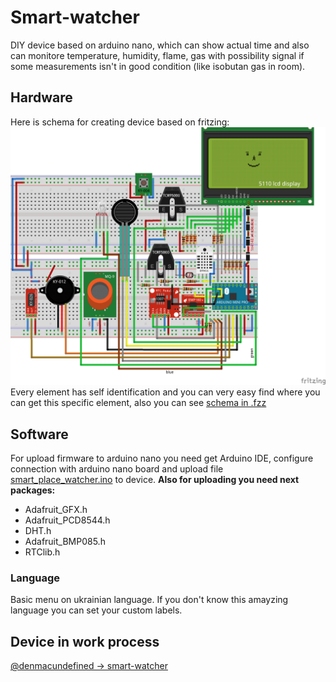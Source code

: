# Smart-watcher
DIY device based on arduino nano, which can show actual time and also can monitore temperature, humidity, flame, gas with possibility signal if some measurements isn't in good condition (like isobutan gas in room).

## Hardware
Here is schema for creating device based on fritzing:
![smart-watcher](/maket.png)
Every element has self identification and you can very easy find where you can get this specific element, also you can see [schema in .fzz](/maket.fzz)

## Software
For upload firmware to arduino nano you need get Arduino IDE, configure connection with arduino nano board and upload file [smart_place_watcher.ino](smart_place_watcher/smart_place_watcher.ino) to device.
**Also for uploading you need next packages:**
* Adafruit_GFX.h
* Adafruit_PCD8544.h
* DHT.h
* Adafruit_BMP085.h
* RTClib.h

### Language
Basic menu on ukrainian language. If you don't know this amayzing language you can set your custom labels.

## Device in work process
[@denmacundefined -> smart-watcher](https://www.instagram.com/p/BB51P2mobBkVvh-rVULdKUSqMBvu1-GBIct9Zo0/?igshid=jvuxkgrlvncv)
